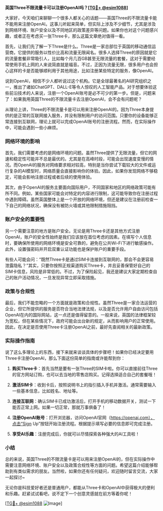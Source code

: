 **英国Three不限流量卡可以注册OpenAI吗？[[TG💪+ @esim1088](https://t.me/s/esim1088)]**

大家好，今天咱们来聊聊一个很多人都关心的话题——英国Three的不限流量卡能不能用来注册OpenAI。这事儿听起来简单，但实际上涉及不少细节，尤其是涉及到网络环境、账户安全以及不同地区的政策差异等问题。如果你也对这个问题感兴趣，或者正在考虑买一张Three卡，那么这篇文章绝对值得一看。

首先，让我们先了解一下Three是什么。Three是一家总部位于英国的移动通信运营商，它提供的服务以性价比高和流量无限闻名。很多人选择Three的原因就是它的流量套餐非常吸引人，比如每个月几百GB甚至无限流量的套餐，这对于需要经常使用手机上网的人来说简直就是福音。不过，正因为流量无限，很多用户也会担心这样的卡是否能够顺利用于其他用途，比如注册某些特定的服务，像OpenAI。

说到OpenAI，相信不少人都听说过这个机构。它是全球最著名的AI研究组织之一，推出了诸如ChatGPT、DALL-E等令人惊叹的人工智能产品。对于想要体验这些前沿技术的人来说，注册一个OpenAI账号是必不可少的第一步。但是，问题来了：如果我用英国Three的不限流量卡去注册OpenAI，会不会有问题呢？

从理论上讲，Three的不限流量卡是可以用来注册OpenAI的。因为Three本身提供的是正常的互联网接入服务，并没有限制用户的访问范围。只要你的设备能够正常连接到互联网，理论上就可以完成OpenAI账号的注册流程。然而，在实际操作中，可能会遇到一些小麻烦。

### 网络环境的影响

首先，我们需要考虑的是网络环境的问题。虽然Three提供了无限流量，但它的网速和稳定性可能并不总是最优的。尤其是在高峰时段，可能会出现速度变慢的情况。而OpenAI的服务对网络要求相对较高，特别是当你尝试下载较大的文件或运行复杂的AI模型时，网络质量会直接影响你的体验。因此，如果你发现网络不够稳定，可能会影响注册过程或者后续的使用体验。

其次，由于OpenAI的服务主要面向国际用户，不同国家和地区的网络政策可能有所不同。例如，某些国家可能会对特定的内容进行限制，这可能导致你在注册过程中遇到障碍。虽然英国整体上是一个开放的网络环境，但还是建议在注册前检查一下自己的网络状况，确保没有被防火墙或其他限制措施阻挡。

### 账户安全的重要性

另一个需要注意的地方是账户安全。无论是用Three卡还是其他方式注册OpenAI，账户的安全性始终是我们应该放在首位考虑的因素。在填写个人信息时，要确保所使用的网络环境是安全可靠的，避免在公共Wi-Fi下进行敏感操作。此外，设置强密码并开启双重认证功能也是保护账户的重要手段。

有些人可能会问：“既然Three卡是通过SIM卡连接到互联网的，那会不会更容易泄露隐私？”其实，只要你按照正规渠道购买Three卡，并且妥善保管好自己的SIM卡信息，风险是非常低的。不过，为了保险起见，我还是建议大家定期检查自己的账户活动情况，一旦发现异常立即采取措施。

### 政策与合规性

最后，我们不能忽略的一个方面就是政策和合规性。虽然Three是一家合法运营的企业，但它所提供的服务是否符合当地法律法规，以及是否允许用户自由访问包括OpenAI在内的国际网站，这一点还是值得留意的。一般来说，英国的法律框架较为宽松，但在某些情况下，政府可能会出台新的规定，从而影响用户的正常使用。因此，在决定是否使用Three卡注册OpenAI之前，最好先查阅相关的最新政策。

### 实际操作指南

说了这么多理论上的东西，接下来就来谈谈具体的步骤吧！如果你已经决定要用Three卡注册OpenAI，那么下面这份简单的指南或许能帮到你：

1. **购买Three卡**：首先当然是要有一张Three的SIM卡啦。你可以直接前往Three的官方网站订购，也可以去当地的零售店购买。记得选择适合自己的套餐哦！

2. **激活SIM卡**：收到卡后，按照说明书上的指引插入手机并激活。通常需要输入一些基本信息，比如姓名、地址等。

3. **连接互联网**：确认SIM卡已成功激活后，打开手机的移动数据开关，测试一下能否正常上网。如果一切正常，那就万事俱备了！

4. **注册OpenAI账号**：打开浏览器，访问OpenAI官网（https://openai.com），点击“Sign Up”按钮开始注册流程。根据提示填写必要的信息即可完成注册。

5. **享受AI乐趣**：注册完成后，你就可以尽情探索各种强大的AI工具啦！

### 小结

总的来说，英国Three的不限流量卡是可以用来注册OpenAI的，但在实际操作中需要注意网络环境、账户安全以及政策合规性等方面的问题。希望这篇介绍能够帮助到有类似需求的朋友。当然啦，如果你还有任何疑问，欢迎随时留言交流，大家一起探讨~

无论你是科技爱好者还是普通用户，都能从Three卡和OpenAI中获得极大的便利和乐趣。赶紧试试看吧，说不定下一个创意灵感就在前方等着你呢！

[[TG💪+ @esim1088](https://t.me/s/esim1088) ![Image](https://i.postimg.cc/4NQfJmqS/Snipaste-2025-05-13-00-14-12.png)]
